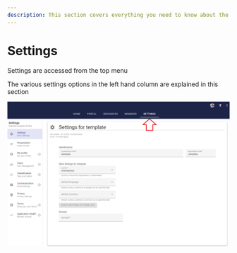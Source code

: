 ```yaml
---
description: This section covers everything you need to know about the settings options
---
```


# Settings

Settings are accessed from the top menu

The various settings options in the left hand column are explained in this section&#x20;

![](<../../.gitbook/assets/image (334).png>)

